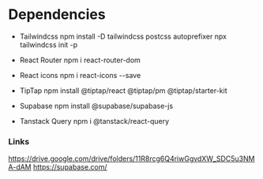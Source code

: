 # Dependencies

- Tailwindcss
  npm install -D tailwindcss postcss autoprefixer
  npx tailwindcss init -p

- React Router
  npm i react-router-dom

- React icons
  npm i react-icons --save

- TipTap
  npm install @tiptap/react @tiptap/pm @tiptap/starter-kit

- Supabase
  npm install @supabase/supabase-js

- Tanstack Query
  npm i @tanstack/react-query

### Links

https://drive.google.com/drive/folders/11R8rcg6Q4riwGgvdXW_SDC5u3NMA-dAM
https://supabase.com/
